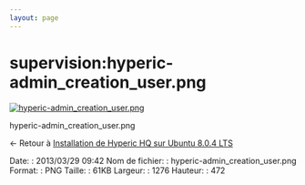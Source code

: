 ```yaml
---
layout: page
---
```


supervision:hyperic-admin\_creation\_user.png
=============================================

[![hyperic-admin\_creation\_user.png](..//assets/media/supervision/hyperic-admin_creation_user.png@cache=&w=900&h=332 "hyperic-admin_creation_user.png")](..//assets/media/supervision/hyperic-admin_creation_user.png@cache= "Afficher le fichier original")

hyperic-admin\_creation\_user.png

← Retour à [Installation de Hyperic HQ sur Ubuntu 8.0.4
LTS](../../various/hyperic-ubuntu-install.html "various:hyperic-ubuntu-install")

Date:
:   2013/03/29 09:42
Nom de fichier:
:   hyperic-admin\_creation\_user.png
Format:
:   PNG
Taille:
:   61KB
Largeur:
:   1276
Hauteur:
:   472

